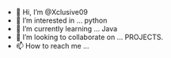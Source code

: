 - 👋 Hi, I’m @Xclusive09
- 👀 I’m interested in ... python
- 🌱 I’m currently learning ... Java
- 💞️ I’m looking to collaborate on ... PROJECTS.
- 📫 How to reach me ... 

<!---
Xclusive09/Xclusive09 is a ✨ special ✨ repository because its `README.md` (this file) appears on your GitHub profile.
You can click the Preview link to take a look at your changes.
--->
